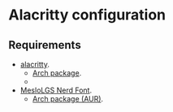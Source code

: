 # Alacritty configuration

## Requirements

* [alacritty](https://github.com/alacritty/alacritty).
  * [Arch package](https://archlinux.org/packages/community/x86_64/alacritty/).
  * 
* [MesloLGS Nerd Font](https://github.com/romkatv/powerlevel10k-media).
  * [Arch package (AUR)](https://aur.archlinux.org/packages/ttf-meslo-nerd-font-powerlevel10k).

